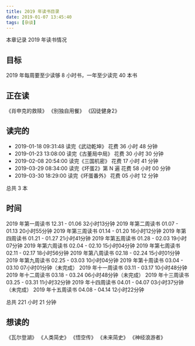 ```yaml
---
title: 2019 年读书目录
date: 2019-01-07 13:45:40
tags: [杂谈]
---
```


本章记录 2019 年读书情况

<!-- more -->

## 目标
2019 年每周要至少读够 8 小时书，一年至少读完 40 本书

## 正在读
《肖申克的救赎》
《别独自用餐》
《囚徒健身2》


## 读完的

- 2019-01-18 09:31:48 读完《武动乾坤》                                             花费 36 小时 48 分钟
- 2019-01-23 13:08:00 读完《古董局中局》                                           花费 30 小时 30 分钟
- 2019-02-08 20:54:00 读完《三国机密》                                             花费 17 小时 41 分钟
- 2019-03-29 08:34:00 读完《坏蛋2》第 N 遍                                         花费 58 小时 00 分钟
- 2019-03-30 18:29:00 读完《坏蛋番外》                                             花费 05 小时 12 分钟

总共 3 本

## 时间

2019 年第一周读书   12.31 - 01.06 32小时13分钟
2019 年第二周读书   01.07 - 01.13 20小时55分钟
2019 年第三周读书   01.14 - 01.20 16小时12分钟
2019 年第四周读书   01.21 - 01.27 21小时41分钟
2019 年第五周读书   01.28 - 02.03 19小时07分钟
2019 年第六周读书   02.04 - 02.10 15小时04分钟
2019 年第七周读书   02.11 - 02.17 18小时56分钟
2019 年第八周读书   02.18 - 02.24 15小时01分钟
2019 年第九周读书   02.25 - 03.03 10小时04分钟
2019 年第十周读书   03.04 - 03.10 07小时01分钟（未完成）
2019 年十一周读书   03.11 - 03.17 10小时48分钟
2019 年十二周读书   03.18 - 03.24 06小时48分钟（未完成）
2019 年十三周读书   03.25 - 03.31 11小时32分钟
2019 年十四周读书   04.01 - 04.07 03小时37分钟（未完成）
2019 年十五周读书   04.08 - 04.14 12小时22分钟


总共 221 小时 21 分钟


## 想读的

《瓦尔登湖》
《人类简史》
《悟空传》
《未来简史》
《神经浪游者》
